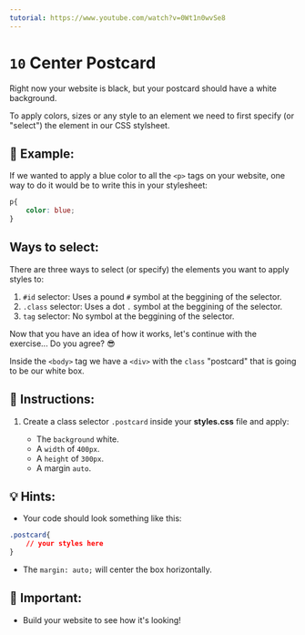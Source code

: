 ```yaml
---
tutorial: https://www.youtube.com/watch?v=0Wt1n0wvSe8
---
```


# `10` Center Postcard

Right now your website is black, but your postcard should have a white background.

To apply colors, sizes or any style to an element we need to first specify (or "select") the element in our CSS stylsheet.

## 🔹 Example:

If we wanted to apply a blue color to all the `<p>` tags on your website, one way to do it would be to write this in your stylesheet:

```css
p{
    color: blue;
}
```

## Ways to select:

There are three ways to select (or specify) the elements you want to apply styles to:

   1. `#id` selector: Uses a pound `#` symbol at the beggining of the selector.
   2. `.class` selector: Uses a dot `.`  symbol at the beggining of the selector.
   3. `tag` selector: No symbol at the beggining of the selector.

Now that you have an idea of ​​how it works, let's continue with the exercise... Do you agree? 😎

Inside the `<body>` tag we have a `<div>` with the `class` "postcard" that is going to be our white box.

## 📝 Instructions:

1. Create a class selector `.postcard` inside your **styles.css** file and apply:

    + The `background` white.
    + A `width` of `400px`.
    + A `height` of `300px`.
    + A margin `auto`.

## 💡 Hints:

+ Your code should look something like this:

```css
.postcard{
    // your styles here
}
```

+ The `margin: auto;` will center the box horizontally.

## 🔎 Important:

+ Build your website to see how it's looking!
